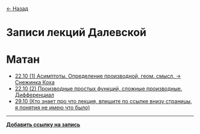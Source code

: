 [← Назад](https://m3104.nawinds.dev/)

# Записи лекций Далевской

# Матан
- [22.10 (1) Асимптоты. Определение производной, геом. смысл. -> Снежинка Коха](https://www.twitch.tv/videos/2282333830)
- [22.10 (2) Производные простых функций, сложные производные. Дифференциал](https://www.twitch.tv/videos/2282333830?t=02h07m24s)
- [29.10 (Кто знает про что лекция, впишите по ссылке внизу страницы, я понятия не имею что было)](https://www.twitch.tv/videos/2288273332)

---

**[Добавить ссылку на запись](https://github.com/nawinds/m3104-links/edit/master/src/pages/math-lecture-recordings.md)**
